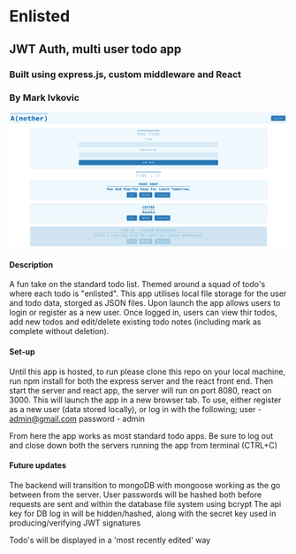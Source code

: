 # Enlisted

## JWT Auth, multi user todo app

### Built using express.js, custom middleware and React

### By Mark Ivkovic

![another todo app](another_screen.png)

#### Description

A fun take on the standard todo list. Themed around a squad of todo's where each todo is "enlisted".
This app utilises local file storage for the user and todo data, storged as JSON files.
Upon launch the app allows users to login or register as a new user.
Once logged in, users can view thir todos, add new todos and edit/delete existing todo notes (including mark as complete without deletion).

#### Set-up

Until this app is hosted, to run please clone this repo on your local machine, run npm install for both the express server and the react front end. Then start the server and react app, the server will run on port 8080, react on 3000.
This will launch the app in a new browser tab.
To use, either register as a new user (data stored locally), or log in with the following;
user - admin@gmail.com
password - admin

From here the app works as most standard todo apps.
Be sure to log out and close down both the servers running the app from terminal (CTRL+C)

#### Future updates

The backend will transition to mongoDB with mongoose working as the go between from the server.
User passwords will be hashed both before requests are sent and within the database file system using bcrypt
The api key for DB log in will be hidden/hashed, along with the secret key used in producing/verifying JWT signatures

Todo's will be displayed in a 'most recently edited' way
